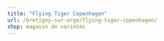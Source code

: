```yaml
---
title: "Flying Tiger Copenhagen"
url: /bretigny-sur-orge/flying-tiger-copenhagen/
shop: magasin de variétés
---
```

